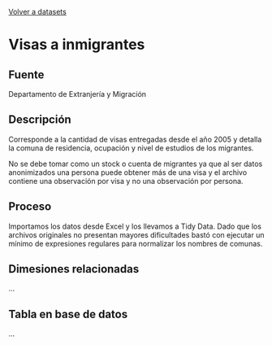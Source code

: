 [Volver a datasets](../datasets.md)

# Visas a inmigrantes

## Fuente

Departamento de Extranjería y Migración

## Descripción

Corresponde a la cantidad de visas entregadas desde el año 2005 y detalla la comuna de residencia, ocupación y nivel de estudios de los migrantes.

No se debe tomar como un stock o cuenta de migrantes ya que al ser datos anonimizados una persona puede obtener más de una visa y el archivo contiene una observación por visa y no una observación por persona.

## Proceso

Importamos los datos desde Excel y los llevamos a Tidy Data. Dado que los archivos originales no presentan mayores dificultades bastó con ejecutar un mínimo de expresiones regulares para normalizar los nombres de comunas.

## Dimesiones relacionadas
...

## Tabla en base de datos
...


